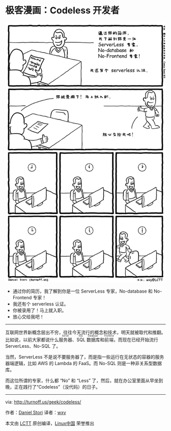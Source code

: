 极客漫画：Codeless 开发者
===============

![The Codeless Developer](./codeless.png) 

- 通过你的简历，我了解到你是一位 ServerLess 专家，No-database 和 No-Frontend 专家！
- 我还有个 serverless 认证。
- 你被录用了！马上就入职。
- 放心交给我吧！

---

互联网世界新概念层出不穷，往往今天流行的概念和技术，明天就被取代和推翻。比如说，以前大家都说什么<ruby>服务器<rt>Server</rt></ruby>、<ruby>SQL 数据库<rt>SQL Database</rt></ruby>和<ruby>前端<rt>Frontend</rt></ruby>，而现在已经开始流行 ServerLess、No-SQL 了。

当然，ServerLess 不是说不要服务器了，而是指一些运行在无状态的容器的服务器端逻辑，比如 AWS 的 Lambda 的 FaaS。而 No-SQL 则是一种非关系型数据库。

而这位所谓的专家，什么都 “No” 和 “Less” 了，然后，就在办公室里面从早坐到晚，正在践行了“Codeless”（没代码）的日子。

---

via: http://turnoff.us/geek/codeless/

作者：[Daniel Stori][a]
译者：[wxy](https://github.com/wxy)

本文由 [LCTT](https://github.com/LCTT/TranslateProject) 原创编译，[Linux中国](https://linux.cn/) 荣誉推出

[a]:http://turnoff.us/about/

